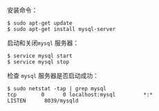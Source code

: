 安装命令：

```shell
$ sudo apt-get update
$ sudo apt-get install mysql-server
```

启动和关闭`mysql` 服务器：

```shell
$ service mysql start
$ service mysql stop
```

检查 `mysql` 服务器是否启动成功：

```shell
$ sudo netstat -tap | grep mysql
tcp        0      0 localhost:mysql         *:*                     LISTEN      8039/mysqld 
```

